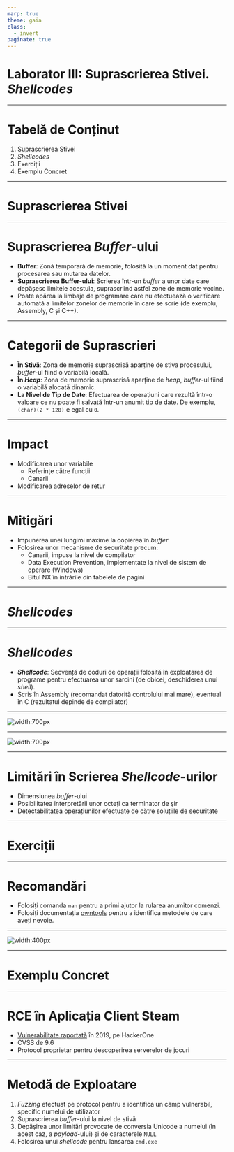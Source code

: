 ```yaml
---
marp: true
theme: gaia
class:
  - invert
paginate: true
---
```


<!-- _class: lead invert -->

# **Laborator III: Suprascrierea Stivei. *Shellcodes***

---

# Tabelă de Conținut


1. Suprascrierea Stivei
2. *Shellcodes*
3. Exerciții
4. Exemplu Concret

---

<!-- _class: lead invert -->

# **Suprascrierea Stivei**

---

# Suprascrierea *Buffer*-ului

- **Buffer**: Zonă temporară de memorie, folosită la un moment dat pentru procesarea sau mutarea datelor.
- **Suprascrierea Buffer-ului**: Scrierea într-un *buffer* a unor date care depășesc limitele acestuia, suprascriind astfel zone de memorie vecine.
- Poate apărea la limbaje de programare care nu efectuează o verificare automată a limitelor zonelor de memorie în care se scrie (de exemplu, Assembly, C și C++).

---

# Categorii de Suprascrieri

- **În Stivă**: Zona de memorie suprascrisă aparține de stiva procesului, *buffer*-ul fiind o variabilă locală.
- **În *Heap***: Zona de memorie suprascrisă aparține de *heap*, *buffer*-ul fiind o variabilă alocată dinamic.
- **La Nivel de Tip de Date**: Efectuarea de operațiuni care rezultă într-o valoare ce nu poate fi salvată într-un anumit tip de date. De exemplu, `(char)(2 * 128)`  e egal cu `0`.

---

# Impact

- Modificarea unor variabile
    - Referințe către funcții
    - Canarii
- Modificarea adreselor de retur

---

# Mitigări

- Impunerea unei lungimi maxime la copierea în *buffer*
- Folosirea unor mecanisme de securitate precum:
    - Canarii, impuse la nivel de compilator
    - Data Execution Prevention, implementate la nivel de sistem de operare (Windows)
    - Bitul NX în intrările din tabelele de pagini

---

<!-- _class: lead invert -->

# ***Shellcodes***

---

# *Shellcodes*

- ***Shellcode***: Secvență de coduri de operații folosită în exploatarea de programe pentru efectuarea unor sarcini (de obicei, deschiderea unui *shell*).
- Scris în Assembly (recomandat datorită controlului mai mare), eventual în C (rezultatul depinde de compilator)

---

<style scoped>
section {
    background-color: #fff;
}
</style>

<!-- _class: lead -->

![width:700px](images/draw-shellcode-generation.png)

---

<style scoped>
section {
    background-color: #fff;
}
</style>

<!-- _class: lead -->

![width:700px](images/draw-shellcode-bof.png)

---

# Limitări în Scrierea *Shellcode*-urilor

- Dimensiunea *buffer*-ului
- Posibilitatea interpretării unor octeți ca terminator de șir
- Detectabilitatea operațiunilor efectuate de către soluțiile de securitate

---

<!-- _class: lead invert -->

# **Exerciții**

---

# Recomandări

- Folosiți comanda `man` pentru a primi ajutor la rularea anumitor comenzi.
- Folosiți documentația [pwntools](https://docs.pwntools.com/en/stable/) pentru a identifica metodele de care aveți nevoie.

---

<!-- _class: lead invert -->

![width:400px](images/grumpy-ready.jpg)

---

<!-- _class: lead invert -->

# **Exemplu Concret**

---

# RCE în Aplicația Client Steam

- [Vulnerabilitate raportată](https://hackerone.com/reports/470520) în 2019, pe HackerOne
- CVSS de 9.6
- Protocol proprietar pentru descoperirea serverelor de jocuri

---

# Metodă de Exploatare

1. *Fuzzing* efectuat pe protocol pentru a identifica un câmp vulnerabil, specific numelui de utilizator
2. Suprascrierea *buffer*-ului la nivel de stivă
3. Depășirea unor limitări provocate de conversia Unicode a numelui (în acest caz, a *payload*-ului) și de caracterele `NULL`
4. Folosirea unui *shellcode* pentru lansarea `cmd.exe`